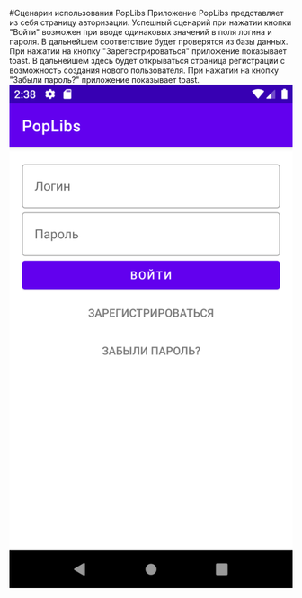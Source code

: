 #Сценарии использования PopLibs
Приложение PopLibs представляет из себя страницу авторизации.
Успешный сценарий при нажатии кнопки "Войти" возможен при вводе одинаковых значений в поля логина и пароля. В дальнейшем соответствие будет проверятся из базы данных.
При нажатии на кнопку "Зарегестрироваться" приложение показывает toast. В дальнейшем здесь будет открываться страница регистрации с возможность создания нового пользователя.
При нажатии на кнопку "Забыли пароль?" приложение показывает toast.
![This is an image](/lesson3.png)



